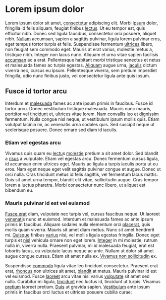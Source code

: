 # Lorem ipsum dolor

Lorem ipsum dolor sit amet, [consectetur](https://google.com) adipiscing elit. Morbi [ipsum](https://google.com) dolor, fringilla id felis aliquam, feugiat finibus [lectus](https://google.com). Ut eu tempor est, quis efficitur nibh. Donec sed ligula faucibus, consectetur orci posuere, aliquet nibh. [Nullam](https://google.com) accumsan, sapien a sagittis pulvinar, ligula lorem pulvinar eros, eget tempus tortor turpis et felis. Suspendisse fermentum [ultrices](https://google.com) libero, non feugiat sem commodo eget. Mauris at erat varius, molestie metus a, tristique nibh. Integer non lacus nunc. Aliquam et urna vitae sapien facilisis [accumsan](https://google.com) ac a erat. Pellentesque habitant morbi tristique senectus et netus et malesuada fames ac turpis egestas. [Aliquam](https://google.com) augue urna, [iaculis](https://google.com) dictum viverra nec, cursus eu ipsum. Pellentesque viverra, sem pretium imperdiet fringilla, odio nunc finibus justo, vel consectetur ligula ante quis ipsum.

## Fusce id tortor arcu

Interdum et [malesuada](https://google.com) fames ac ante ipsum primis in faucibus. Fusce id tortor arcu. Donec vestibulum tristique malesuada. Mauris nunc mauris, porttitor vel [tincidunt](https://google.com) et, ultrices vitae lorem. Nam convallis leo et [dignissim](https://google.com) fermentum. Nulla congue nisl neque, ut vestibulum ipsum mollis quis. Etiam volutpat lacinia mi, ac venenatis urna sodales quis. Sed suscipit neque ut scelerisque posuere. Donec ornare sed diam id iaculis.

### Etiam vel egestas arcu

Vivamus quis quam eu [lectu](https://google.com)s [molestie](https://google.com) pretium a sit amet dolor. Sed blandit a [risus](https://google.com) a vulputate. Etiam vel egestas arcu. Donec fermentum cursus ligula, id accumsan enim ultrices eget. Mauris ac ligula a turpis iaculis porta ut eu eros. Nam eget neque eget velit sagittis pulvinar congue et augue. Donec ut orci nulla. Cras tincidunt metus id felis sagittis, vel fermentum lacus mattis. Duis sit amet urna tempor, blandit elit vitae, sollicitudin augue. Cras tempor lorem a luctus pharetra. Morbi consectetur nunc libero, ut aliquet est bibendum eu.

### Mauris pulvinar id est vel euismod

[Fusce erat](https://google.com) diam, vulputate nec turpis vel, cursus faucibus neque. Ut laoreet [venenati](https://google.com)s nunc et euismod. Interdum et malesuada fames ac ante ipsum primis in faucibus. Aliquam sodales nulla elementum orci [placerat](https://google.com), quis mollis quam viverra. Mauris sit amet diam metus. Nunc sit amet hendrerit mi. [Quisque](https://google.com) finibus [varius](https://google.com) nisi, vel mollis ligula egestas fringilla. Donec eget turpis et [nisl](https://google.com) vehicula ornare non eget lorem. [Integer](https://google.com) in mi molestie, rutrum nulla in, viverra nulla. Praesent pulvinar, mi id malesuada feugiat, erat est lobortis lacus, eu vulputate lacus neque ac ante. Nullam ut dolor sit amet augue congue cursus. Etiam sit amet nulla ex. [Vivamus non sollicitudin](https://google.com) ex.

Suspendisse [commodo](https://google.com) ligula vitae leo tincidunt consectetur. Praesent erat erat, [rhoncus](https://google.com) non ultrices sit amet, [blandit](https://google.com) at metus. Mauris pulvinar id est vel euismod. Fusce [laoreet](https://google.com) arcu vitae nisi varius [vulputate](https://google.com) sit amet sed nulla. Curabitur mi ligula, [tincidunt](https://google.com) nec luctus id, tincidunt ut turpis. Vivamus [pretium](https://google.com) laoreet pretium. [Duis](https://google.com) ut gravida sapien. [Vestibulum](https://google.com) ante ipsum primis in faucibus orci luctus et ultrices posuere cubilia curae; 